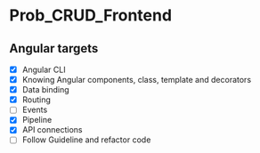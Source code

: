 # Prob_CRUD_Frontend

## Angular targets
  - [x] Angular CLI 
  - [x] Knowing Angular components, class, template and decorators
  - [x] Data binding
  - [x] Routing
  - [ ] Events
  - [x] Pipeline
  - [x] API connections
  - [ ] Follow Guideline and refactor code
